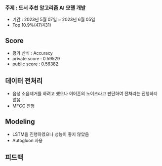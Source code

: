 ### 주제 : 도서 추천 알고리즘 AI 모델 개발

- 기간 : 2023년 5월 07일 ~ 2023년 6월 05일
- Top 10.9%(47/431)

## Score
- 평가 산식 : Accuracy
- private score : 0.59529
- public score : 0.56382

## 데이터 전처리
- 음성 소음제거를 하려고 했으나 이어폰의 노이즈라고 판단하여 전처리는 진행하지 않음
- MFCC 진행
## Modeling
- LSTM을 진행하였으나 성능이 좋지 않았음
- Autogluon 사용

## 피드백



